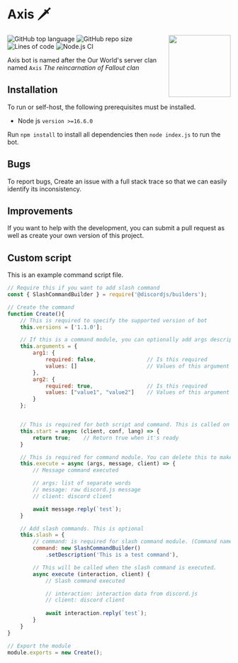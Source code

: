 # Axis 🗡️

<img align="right" src="https://i.imgur.com/yRsHfHi.png" height="140" width="140">

![GitHub top language](https://img.shields.io/github/languages/top/FalloutStudios/Axis)
![GitHub repo size](https://img.shields.io/github/repo-size/FalloutStudios/Axis)
![Lines of code](https://img.shields.io/tokei/lines/github/FalloutStudios/Axis)
![Node.js CI](https://github.com/FalloutStudios/Axis/actions/workflows/node.js.yml/badge.svg?branch=main)

Axis bot is named after the Our World's server clan named `Axis` *The reincarnation of Fallout clan*

## Installation

To run or self-host, the following prerequisites must be installed.

+ Node js `version >=16.6.0`

Run `npm install` to install all dependencies then `node index.js` to run the bot.

## Bugs

To report bugs, Create an issue with a full stack trace so that we can easily identify its inconsistency.

## Improvements

If you want to help with the development, you can submit a pull request as well as create your own version of this project.

## Custom script

This is an example command script file.

```js
// Require this if you want to add slash command
const { SlashCommandBuilder } = require('@discordjs/builders');

// Create the command
function Create(){
    // This is required to specify the supported version of bot
    this.versions = ['1.1.0'];

    // If this is a command module, you can optionally add args description for help.js
    this.arguments = {
        arg1: {
            required: false,                // Is this required
            values: []                      // Values of this argument 
        },
        arg2: {
            required: true,                 // Is this required
            values: ["value1", "value2"]    // Values of this argument
        }
    };


    // This is required for both script and command. This is called on bot ready
    this.start = async (client, conf, lang) => {
        return true;    // Return true when it's ready
    }

    // This is required for command module. You can delete this to make your script a non executable command
    this.execute = async (args, message, client) => {
        // Message command executed

        // args: list of separate words
        // message: raw discord.js message
        // client: discord client

        await message.reply(`test`);
    }

    // Add slash commands. This is optional
    this.slash = {
        // command: is required for slash command module. (Command name will be replaced with parsed file name of this module)
        command: new SlashCommandBuilder()
            .setDescription('This is a test command'),

        // This will be called when the slash command is executed.
        async execute (interaction, client) {
            // Slash command executed

            // interaction: interaction data from discord.js
            // client: discord client
            
            await interaction.reply(`test`);
        }
    }
}

// Export the module
module.exports = new Create();
```
